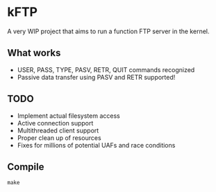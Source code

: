 # kFTP

A very WIP project that aims to run a function FTP server in the kernel.

## What works

* USER, PASS, TYPE, PASV, RETR, QUIT commands recognized
* Passive data transfer using PASV and RETR supported!

## TODO

* Implement actual filesystem access
* Active connection support
* Multithreaded client support
* Proper clean up of resources
* Fixes for millions of potential UAFs and race conditions

## Compile

```
make
```